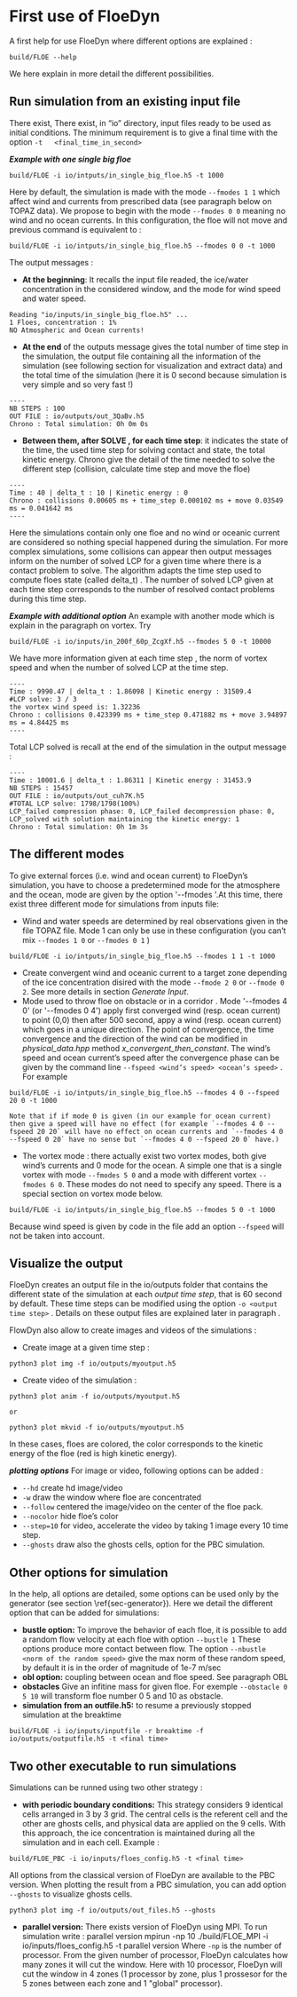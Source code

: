 # First use of FloeDyn

A first help for use FloeDyn where different options are explained :
```
build/FLOE --help
```
We here explain in more detail the different possibilities.


## Run simulation from an existing input file

There exist, There exist, in “io” directory, input files ready to be used as initial conditions. The minimum requirement is to give a final time with the option `-t   <final_time_in_second>`

***Example with one single big floe***
```
build/FLOE -i io/intputs/in_single_big_floe.h5 -t 1000
```
Here by default, the simulation is made with the mode  `--fmodes 1 1` which affect wind and currents from prescribed data (see paragraph below on TOPAZ data). We propose to begin with the mode `--fmodes 0 0` meaning no wind and no ocean currents. In this configuration, the floe will not move and previous command is equivalent to :
```
build/FLOE -i io/intputs/in_single_big_floe.h5 --fmodes 0 0 -t 1000
```
The output messages :
* **At the beginning**: It recalls the input file readed, the ice/water concentration in the considered window, and the mode for wind speed and water speed. 
```
Reading "io/inputs/in_single_big_floe.h5" ... 
1 Floes, concentration : 1%
NO Atmospheric and Ocean currents!
```
* **At the end** of the outputs message gives the total number of time step in the simulation, the output file containing all the information of the simulation (see following section for visualization and extract data) and the total time of the simulation (here it is 0 second because simulation is very simple and so very fast !)
```
----
NB STEPS : 100
OUT FILE : io/outputs/out_3QaBv.h5
Chrono : Total simulation: 0h 0m 0s
```
* **Between them, after SOLVE , for each time step**: it indicates the state of the time, the used time step for solving contact and state, the total kinetic energy. Chrono give the detail of the time needed to solve the different step (collision, calculate time step and move the floe)
```
----
Time : 40 | delta_t : 10 | Kinetic energy : 0
Chrono : collisions 0.00605 ms + time_step 0.000102 ms + move 0.03549 ms = 0.041642 ms
----
```
   
Here the simulations contain only one floe and no wind or oceanic current are considered so nothing special happened during the simulation. For more complex simulations, some collisions can appear then output messages inform on the number of solved LCP for a given time where there is a contact problem to solve. The algorithm adapts the time step used to compute floes state (called delta_t) . The number of solved LCP given at each time step corresponds to the number of resolved contact problems during this time step.

***Example with additional option***
An example with another mode which is explain in the paragraph on vortex. Try
```
build/FLOE -i io/inputs/in_200f_60p_ZcgXf.h5 --fmodes 5 0 -t 10000
```
We have more information given at each time step , the norm of vortex speed and when the number of solved LCP at the time step. 
```
----
Time : 9990.47 | delta_t : 1.86098 | Kinetic energy : 31509.4
#LCP solve: 3 / 3
the vortex wind speed is: 1.32236
Chrono : collisions 0.423399 ms + time_step 0.471882 ms + move 3.94897 ms = 4.84425 ms
----
```
Total LCP solved is recall at the end of the simulation in the output message :
```
----
Time : 10001.6 | delta_t : 1.86311 | Kinetic energy : 31453.9
NB STEPS : 15457
OUT FILE : io/outputs/out_cuh7K.h5
#TOTAL LCP solve: 1798/1798(100%) 
LCP_failed compression phase: 0, LCP_failed decompression phase: 0, LCP_solved with solution maintaining the kinetic energy: 1
Chrono : Total simulation: 0h 1m 3s
```

## The different modes

To give external forces (i.e.  wind and ocean current) to FloeDyn’s simulation, you have to choose a predetermined mode for the atmosphere and the ocean, mode are given by the option '--fmodes <atmosphere mode> <ocean mode>'.At this time, there exist three different mode for simulations from inputs file:
* Wind and water speeds are determined by real observations given in the file TOPAZ file. Mode 1 can only be use in these configuration (you can’t mix  `--fmodes 1 0` or `--fmodes 0 1` )
```
build/FLOE -i io/intputs/in_single_big_floe.h5 --fmodes 1 1 -t 1000
```
* Create convergent wind and oceanic current to a target zone depending of the ice concentration disired with the mode `--fmode 2 0` or  `--fmode 0 2`. See more details in section *Generate Input*.
* Mode used to throw floe on obstacle or in a corridor . Mode '--fmodes 4 0' (or '--fmodes 0 4') apply first converged wind (resp. ocean current) to point (0,0) then after 500 second, appy a wind (resp. ocean current) which goes in a unique direction. The point of convergence, the time convergence and the direction of the wind can be modified in *physical_data.hpp* method *x_convergent_then_constant*. The wind’s speed and ocean current’s speed after the convergence phase can be given by the command line `--fspeed <wind’s speed> <ocean’s speed>` . For example
```
build/FLOE -i io/intputs/in_single_big_floe.h5 --fmodes 4 0 --fspeed 20 0 -t 1000
```
    Note that if if mode 0 is given (in our example for ocean current) then give a speed will have no effect (for example `--fmodes 4 0 --fspeed 20 20` will have no effect on ocean currents and `--fmodes 4 0 --fspeed 0 20` have no sense but `--fmodes 4 0 --fspeed 20 0` have.)
* The vortex mode : there actually exist two vortex modes, both give wind’s currents and 0 mode for the ocean. A simple one that is a single vortex with mode `--fmodes 5 0` and a mode with different vortex `--fmodes 6 0`. These modes do not need to specify any speed. There is a special section on vortex mode below.
```
build/FLOE -i io/intputs/in_single_big_floe.h5 --fmodes 5 0 -t 1000
```
Because wind speed is given by code in the file add an option `--fspeed` will not be taken into account. 


## Visualize the output
FloeDyn creates an output file in the io/outputs folder that contains the different state of the simulation at each *output time step*, that is 60 second by default. These time steps can be modified using the option `-o <output time step>` . Details on these output files are explained later in paragraph .

FlowDyn also allow to create images and videos of the simulations :
* Create image at a given time step :
```
python3 plot img -f io/outputs/myoutput.h5
```
* Create video of the simulation :
```
python3 plot anim -f io/outputs/myoutput.h5
```
	or
```
python3 plot mkvid -f io/outputs/myoutput.h5
```
In these cases, floes are colored, the color corresponds to the kinetic energy of the floe (red is high kinetic energy).


***plotting options***
For image or video, following options can be added :
* `--hd` create hd image/video
* `-w` draw the window where floe are concentrated
* `--follow` centered the image/video on the center of the floe pack.
* `--nocolor` hide floe’s color
* `--step=10` for video, accelerate the video by taking 1 image every 10 time step.
* `--ghosts` draw also the ghosts cells, option for the PBC simulation.


## Other options for simulation
In the help, all options are detailed, some options can be used only by the generator (see section \ref{sec-generator}). Here we detail the different option that can be added for simulations:
* **bustle option:** To improve the behavior of each floe, it is possible to add a random flow velocity at each floe with option `--bustle 1`  These options produce more contact between flow. The option `--nbustle <norm of the random speed>` give the max norm of these random speed, by default it is in the order of magnitude of 1e-7 m/sec
* **obl option:** coupling between ocean and floe speed. See paragraph OBL
* **obstacles** Give an infitine mass for given floe. For exemple `--obstacle 0 5 10` will transform floe number 0 5 and 10 as obstacle.
* **simulation from an outfile.h5:** to resume a previously stopped simulation at the breaktime 
```
build/FLOE -i io/inputs/inputfile -r breaktime -f io/outputs/outputfile.h5 -t <final time>
```

## Two other executable to run simulations
Simulations can be runned using two other strategy :
* **with periodic boundary conditions:** This strategy considers 9 identical cells arranged in 3 by 3 grid. The central cells is the referent cell and the other are ghosts cells, and physical data are applied on the 9 cells. With this approach, the ice concentration is maintained during all the simulation and in each cell.
Example : 
```
build/FLOE_PBC -i io/inputs/floes_config.h5 -t <final time>
```
All options from the classical version of FloeDyn are available to the PBC version.
When plotting the result from a PBC simulation, you can add option `--ghosts` to visualize ghosts cells.
```
python3 plot img -f io/outputs/out_files.h5 --ghosts
```
* **parallel version:** There exists version of FloeDyn using MPI. To run simulation write :
parallel version
mpirun -np 10 ./build/FLOE_MPI -i io/inputs/floes_config.h5 -t <final time>
parallel version
Where `-np` is the number of processor. From the given number of processor, FloeDyn calculates how many zones it will cut the window. Here with 10 processor, FloeDyn will cut the window in 4 zones (1 processor by zone, plus 1 prossesor for the 5 zones between each zone and 1 "global" processor).


